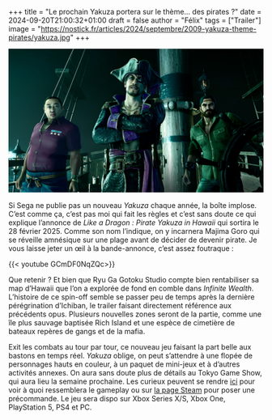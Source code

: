 +++
title = "Le prochain Yakuza portera sur le thème… des pirates ?"
date = 2024-09-20T21:00:32+01:00
draft = false
author = "Félix"
tags = ["Trailer"]
image = "https://nostick.fr/articles/2024/septembre/2009-yakuza-theme-pirates/yakuza.jpg"
+++

![Like a Dragon : Pirate Yakuza in Hawaii](yakuza.jpg) 

Si Sega ne publie pas un nouveau *Yakuza* chaque année, la boîte implose. C’est comme ça, c’est pas moi qui fait les règles et c’est sans doute ce qui explique l’annonce de *Like a Dragon : Pirate Yakuza in Hawaii* qui sortira le 28 février 2025. Comme son nom l’indique, on y incarnera Majima Goro qui se réveille amnésique sur une plage avant de décider de devenir pirate. Je vous laisse jeter un œil à la bande-annonce, c’est assez foutraque :

{{< youtube GCmDF0NqZQc>}}

Que retenir ? Et bien que Ryu Ga Gotoku Studio compte bien rentabiliser sa map d’Hawaii que l’on a explorée de fond en comble dans *Infinite Wealth*. L’histoire de ce spin-off semble se passer peu de temps après la dernière pérégrination d’Ichiban, le trailer faisant directement référence aux précédents opus. Plusieurs nouvelles zones seront de la partie, comme une île plus sauvage baptisée Rich Island et une espèce de cimetière de bateaux repères de gangs et de la mafia.

Exit les combats au tour par tour, ce nouveau jeu faisant la part belle aux bastons en temps réel. *Yakuza* oblige, on peut s’attendre à une flopée de personnages hauts en couleur, à un paquet de mini-jeux et à d’autres activités annexes. On aura sans doute plus de détails au Tokyo Game Show, qui aura lieu la semaine prochaine. Les curieux peuvent se rendre [ici](https://www.youtube.com/watch?v=T6aJQ9hDFxk) pour voir à quoi ressemblera le gameplay ou sur [la page Steam](https://store.steampowered.com/app/3061810/Like_a_Dragon_Pirate_Yakuza_in_Hawaii/) pour poser une précommande. Le jeu sera dispo sur Xbox Series X/S, Xbox One, PlayStation 5, PS4 et PC.
